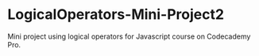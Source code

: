 # LogicalOperators-Mini-Project2
Mini project using logical operators for Javascript course on Codecademy Pro. 
